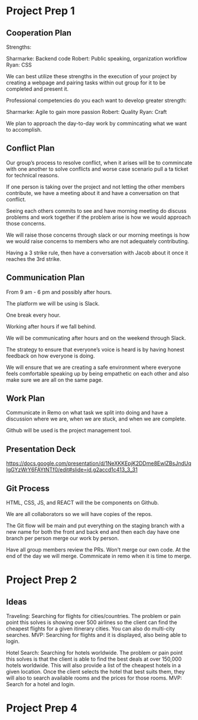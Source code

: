 # Project Prep 1

## Cooperation Plan

Strengths:

Sharmarke: Backend code Robert: Public speaking, organization workflow Ryan: CSS 

We can best utilize these strengths in the execution of your project by creating a webpage and pairing tasks within out group for it to be completed and present it.

Professional competencies do you each want to develop greater strength:

Sharmarke: Agile to gain more passion Robert: Quality  Ryan: Craft

We plan to approach the day-to-day work by commincating what we want to accomplish.

## Conflict Plan

Our group’s process to resolve conflict, when it arises will be to commincate with one another to solve conflicts and worse case scenario pull a ta ticket for technical reasons.

If one person is taking over the project and not letting the other members contribute, we have a meeting about it and have a conversation on that conflict.

Seeing each others commits to see and have morning meeting do discuss problems and work together if the problem arise is how we would approach those concerns.

We will raise those concerns through slack or our morning meetings is how we would raise concerns to members who are not adequately contributing.

Having a 3 strike rule, then have a conversation with Jacob about it once it reaches the 3rd strike.

## Communication Plan

From 9 am - 6 pm and possibly after hours.

The platform we will be using is Slack.

One break every hour.

Working after hours if we fall behind.

We will be communicating after hours and on the weekend through Slack.

The strategy to ensure that everyone’s voice is heard is by having honest feedback on how everyone is doing.

We will ensure that we are creating a safe environment where everyone feels comfortable speaking up by being empathetic on each other and also make sure we are all on the same page.

## Work Plan

Communicate in Remo on what task we split into doing and have a discussion where we are, when we are stuck, and when we are complete.

Github will be used is the project management tool.

## Presentation Deck

https://docs.google.com/presentation/d/1NeXKKEpjK2DDme8EwlZBsJndUqIgGYzWrY6FAYtNTf0/edit#slide=id.g2accd1c413_3_31

## Git Process

HTML, CSS, JS, and REACT will the be components on Github.

We are all collaborators so we will have copies of the repos.

The Git flow will be main and put everything on the staging branch with a new name for both the front and back end and then each day have one branch per person merge our work by person.

Have all group members review the PRs. Won't merge our own code. At the end of the day we will merge. Commnicate in remo when it is time to merge.

# Project Prep 2

## Ideas

Traveling: Searching for flights for cities/countries. The problem or pain point this solves is showing over 500 airlines so the client can find the cheapest flights for a given itinerary cities. You can also do multi-city searches. MVP: Searching for flights and it is displayed, also being able to login.

Hotel Search: Searching for hotels worldwide. The problem or pain point this solves is that the client is able to find the best deals at over 150,000 hotels worldwide. This will also provide a list of the cheapest hotels in a given location. Once the client selects the hotel that best suits them, they will also to search available rooms and the prices for those rooms. MVP: Search for a hotel and login.

# Project Prep 4


